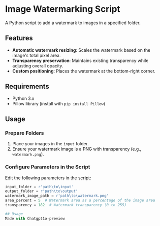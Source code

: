 # Image Watermarking Script

A Python script to add a watermark to images in a specified folder.

## Features
- **Automatic watermark resizing**: Scales the watermark based on the image's total pixel area.
- **Transparency preservation**: Maintains existing transparency while adjusting overall opacity.
- **Custom positioning**: Places the watermark at the bottom-right corner.

## Requirements
- Python 3.x
- Pillow library (install with `pip install Pillow`)

## Usage

### Prepare Folders
1. Place your images in the `input` folder.
2. Ensure your watermark image is a PNG with transparency (e.g., `watermark.png`).

### Configure Parameters in the Script
Edit the following parameters in the script:

```python
input_folder = r'path\to\input'
output_folder = r'path\to\output'
watermark_image_path = r'path\to\watermark.png'
area_percent = 5  # Watermark area as a percentage of the image area
transparency = 182  # Watermark transparency (0 to 255)

## Usage
Made with Chatgpt1o-preview
